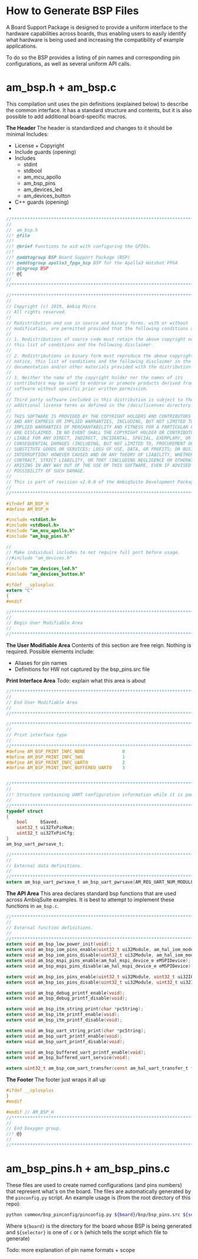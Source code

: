 How to Generate BSP Files
=========================

A Board Support Package is designed to provide a uniform interface to the hardware capabilities across boards, thus enabling users to easily identify what hardware is being used and increasing the compatibility of example applications.

To do so the BSP provides a listing of pin names and corresponding pin configurations, as well as several uniform API calls.

am_bsp.h + am_bsp.c
===================

This compilation unit uses the pin definitions (explained below) to describe the common interface. It has a standard structure and contents, but it is also possible to add additional board-specific macros.

**The Header**
The header is standardized and changes to it should be minimal
Includes:
- License + Copyright
- Include guards (opening)
- Includes
    - stdint
    - stdbool
    - am_mcu_apollo
    - am_bsp_pins
    - am_devices_led
    - am_devices_button
- C++ guards (opening)
- 
``` c
//*****************************************************************************
//
//  am_bsp.h
//! @file
//!
//! @brief Functions to aid with configuring the GPIOs.
//!
//! @addtogroup BSP Board Support Package (BSP)
//! @addtogroup apollo3_fpga_bsp BSP for the Apollo3 Hotshot FPGA
//! @ingroup BSP
//! @{
//
//*****************************************************************************

//*****************************************************************************
//
// Copyright (c) 2019, Ambiq Micro
// All rights reserved.
// 
// Redistribution and use in source and binary forms, with or without
// modification, are permitted provided that the following conditions are met:
// 
// 1. Redistributions of source code must retain the above copyright notice,
// this list of conditions and the following disclaimer.
// 
// 2. Redistributions in binary form must reproduce the above copyright
// notice, this list of conditions and the following disclaimer in the
// documentation and/or other materials provided with the distribution.
// 
// 3. Neither the name of the copyright holder nor the names of its
// contributors may be used to endorse or promote products derived from this
// software without specific prior written permission.
// 
// Third party software included in this distribution is subject to the
// additional license terms as defined in the /docs/licenses directory.
// 
// THIS SOFTWARE IS PROVIDED BY THE COPYRIGHT HOLDERS AND CONTRIBUTORS "AS IS"
// AND ANY EXPRESS OR IMPLIED WARRANTIES, INCLUDING, BUT NOT LIMITED TO, THE
// IMPLIED WARRANTIES OF MERCHANTABILITY AND FITNESS FOR A PARTICULAR PURPOSE
// ARE DISCLAIMED. IN NO EVENT SHALL THE COPYRIGHT HOLDER OR CONTRIBUTORS BE
// LIABLE FOR ANY DIRECT, INDIRECT, INCIDENTAL, SPECIAL, EXEMPLARY, OR
// CONSEQUENTIAL DAMAGES (INCLUDING, BUT NOT LIMITED TO, PROCUREMENT OF
// SUBSTITUTE GOODS OR SERVICES; LOSS OF USE, DATA, OR PROFITS; OR BUSINESS
// INTERRUPTION) HOWEVER CAUSED AND ON ANY THEORY OF LIABILITY, WHETHER IN
// CONTRACT, STRICT LIABILITY, OR TORT (INCLUDING NEGLIGENCE OR OTHERWISE)
// ARISING IN ANY WAY OUT OF THE USE OF THIS SOFTWARE, EVEN IF ADVISED OF THE
// POSSIBILITY OF SUCH DAMAGE.
//
// This is part of revision v2.0.0 of the AmbiqSuite Development Package.
//
//*****************************************************************************

#ifndef AM_BSP_H
#define AM_BSP_H

#include <stdint.h>
#include <stdbool.h>
#include "am_mcu_apollo.h"
#include "am_bsp_pins.h"

//
// Make individual includes to not require full port before usage.
//#include "am_devices.h"
//
#include "am_devices_led.h"
#include "am_devices_button.h"

#ifdef __cplusplus
extern "C"
{
#endif

//*****************************************************************************
//
// Begin User Modifiable Area
//
//*****************************************************************************
```

**The User Modifiable Area**
Contents of this section are free reign. Nothing is required. Possible elements include:
- Aliases for pin names 
- Definitions for HW not captured by the bsp_pins.src file

**Print Interface Area**
Todo: explain what this area is about
```c
//*****************************************************************************
//
// End User Modifiable Area
//
//*****************************************************************************

//*****************************************************************************
//
// Print interface type
//
//*****************************************************************************
#define AM_BSP_PRINT_INFC_NONE              0
#define AM_BSP_PRINT_INFC_SWO               1
#define AM_BSP_PRINT_INFC_UART0             2
#define AM_BSP_PRINT_INFC_BUFFERED_UART0    3


//*****************************************************************************
//
//! Structure containing UART configuration information while it is powered down.
//
//*****************************************************************************
typedef struct
{
    bool     bSaved;
    uint32_t ui32TxPinNum;
    uint32_t ui32TxPinCfg;
}
am_bsp_uart_pwrsave_t;

//*****************************************************************************
//
// External data definitions.
//
//*****************************************************************************
extern am_bsp_uart_pwrsave_t am_bsp_uart_pwrsave[AM_REG_UART_NUM_MODULES];

```

**The API Area**
This area declares standard bsp functions that are used across AmbiqSuite examples. It is best to attempt to implement these functions in ```am_bsp.c```.
```c
//*****************************************************************************
//
// External function definitions.
//
//*****************************************************************************
extern void am_bsp_low_power_init(void);
extern void am_bsp_iom_pins_enable(uint32_t ui32Module, am_hal_iom_mode_e eIOMMode);
extern void am_bsp_iom_pins_disable(uint32_t ui32Module, am_hal_iom_mode_e eIOMMode);
extern void am_bsp_mspi_pins_enable(am_hal_mspi_device_e eMSPIDevice);
extern void am_bsp_mspi_pins_disable(am_hal_mspi_device_e eMSPIDevice);

extern void am_bsp_ios_pins_enable(uint32_t ui32Module, uint32_t ui32IOSMode);   // SparkFun Edge does not expose IO Slave Clock signal, so hiding these functions
extern void am_bsp_ios_pins_disable(uint32_t ui32Module, uint32_t ui32IOSMode);

extern void am_bsp_debug_printf_enable(void);
extern void am_bsp_debug_printf_disable(void);

extern void am_bsp_itm_string_print(char *pcString);
extern void am_bsp_itm_printf_enable(void);
extern void am_bsp_itm_printf_disable(void);

extern void am_bsp_uart_string_print(char *pcString);
extern void am_bsp_uart_printf_enable(void);
extern void am_bsp_uart_printf_disable(void);

extern void am_bsp_buffered_uart_printf_enable(void);
extern void am_bsp_buffered_uart_service(void);

extern uint32_t am_bsp_com_uart_transfer(const am_hal_uart_transfer_t *psTransfer);
```

**The Footer**
The footer just wraps it all up
```c
#ifdef __cplusplus
}
#endif

#endif // AM_BSP_H
//*****************************************************************************
//
// End Doxygen group.
//! @}
//
//*****************************************************************************
```

am_bsp_pins.h + am_bsp_pins.c
=============================

These files are used to create named configurations (and pins numbers) that represent what's on the board. The files are automatically generated by the ```pinconfig.py``` script. An example usage is (from the root directory of this repo):

```bash
python common/bsp_pinconfig/pinconfig.py ${board}/bsp/bsp_pins.src ${selector} > ${board}/bsp/am_bsp_pins.${selector}
```
Where ```${board}``` is the directory for the board whose BSP is being generated and ```${selector}``` is one of ```c``` or ```h``` (which tells the script which file to generate)

Todo: more explanation of pin name formats + scope